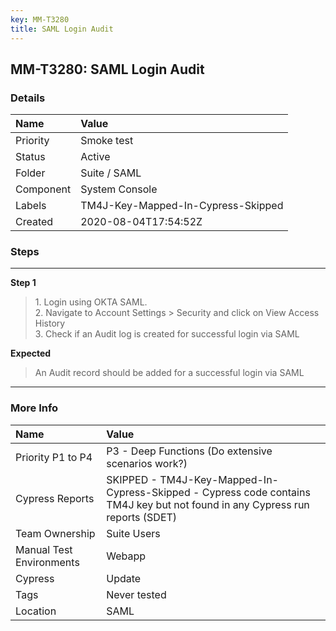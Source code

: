 ```yaml
---
key: MM-T3280
title: SAML Login Audit
---
```


## MM-T3280: SAML Login Audit

### Details

| Name      | Value                              |
| :-------- | :--------------------------------- |
| Priority  | Smoke test                         |
| Status    | Active                             |
| Folder    | Suite / SAML                       |
| Component | System Console                     |
| Labels    | TM4J-Key-Mapped-In-Cypress-Skipped |
| Created   | 2020-08-04T17:54:52Z               |

### Steps

<hr/>

**Step 1**

> <article><span data-sheets-userformat='{"2":256,"11":4}' data-sheets-value='{"1":2,"2":"1. Login using OKTA SAML. \n2. Navigate to Account Settings > Security and click on View Access History\n3. Check if an Audit log is created for successful login via SAML"}'>1. Login using OKTA SAML. <br>2. Navigate to Account Settings &gt; Security and click on View Access History<br>3. Check if an Audit log is created for successful login via SAML</span></article>

**Expected**

> <article><span data-sheets-userformat='{"2":256,"11":4}' data-sheets-value='{"1":2,"2":"An Audit record should be added for a successful login via SAML"}'>An Audit record should be added for a successful login via SAML</span></article>

<hr/>

### More Info

| Name                     | Value                                                                                                                         |
| :----------------------- | :---------------------------------------------------------------------------------------------------------------------------- |
| Priority P1 to P4        | P3 - Deep Functions (Do extensive scenarios work?)                                                                            |
| Cypress Reports          | SKIPPED - TM4J-Key-Mapped-In-Cypress-Skipped - Cypress code contains TM4J key but not found in any Cypress run reports (SDET) |
| Team Ownership           | Suite Users                                                                                                                   |
| Manual Test Environments | Webapp                                                                                                                        |
| Cypress                  | Update                                                                                                                        |
| Tags                     | Never tested                                                                                                                  |
| Location                 | SAML                                                                                                                          |
